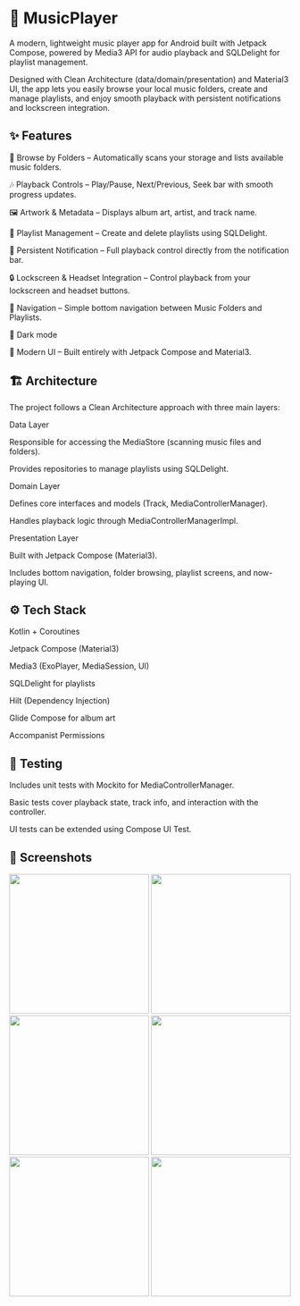 # 🎵 MusicPlayer

A modern, lightweight music player app for Android built with Jetpack Compose, powered by Media3 API for audio playback and SQLDelight for playlist management.

Designed with Clean Architecture (data/domain/presentation) and Material3 UI, the app lets you easily browse your local music folders, create and manage playlists, and enjoy smooth playback with persistent notifications and lockscreen integration.

## ✨ Features

📂 Browse by Folders – Automatically scans your storage and lists available music folders.

🎶 Playback Controls – Play/Pause, Next/Previous, Seek bar with smooth progress updates.

🖼 Artwork & Metadata – Displays album art, artist, and track name.

📑 Playlist Management – Create and delete playlists using SQLDelight.

🔔 Persistent Notification – Full playback control directly from the notification bar.

🔒 Lockscreen & Headset Integration – Control playback from your lockscreen and headset buttons.

🧭 Navigation – Simple bottom navigation between Music Folders and Playlists.

🌙 Dark mode

🎨 Modern UI – Built entirely with Jetpack Compose and Material3.

## 🏗 Architecture

The project follows a Clean Architecture approach with three main layers:

Data Layer

Responsible for accessing the MediaStore (scanning music files and folders).

Provides repositories to manage playlists using SQLDelight.

Domain Layer

Defines core interfaces and models (Track, MediaControllerManager).

Handles playback logic through MediaControllerManagerImpl.

Presentation Layer

Built with Jetpack Compose (Material3).

Includes bottom navigation, folder browsing, playlist screens, and now-playing UI.

## ⚙️ Tech Stack

Kotlin + Coroutines

Jetpack Compose (Material3)

Media3 (ExoPlayer, MediaSession, UI)

SQLDelight for playlists

Hilt (Dependency Injection)

Glide Compose for album art

Accompanist Permissions

## 🧪 Testing

Includes unit tests with Mockito for MediaControllerManager.

Basic tests cover playback state, track info, and interaction with the controller.

UI tests can be extended using Compose UI Test.

## 📸 Screenshots
<img src="https://github.com/user-attachments/assets/a6765775-ebd1-4c10-98ed-9ce8f9c2df5c" width="250"/>
<img src="https://github.com/user-attachments/assets/aa420b72-fabb-4039-a7b3-f3390d413a6a" width="250"/>
<img src="https://github.com/user-attachments/assets/a729826b-d5aa-48b5-99bf-282c1af48346" width="250"/>
<img src="https://github.com/user-attachments/assets/80a392a5-b27c-4f8e-b64e-74a801a8b92a" width="250"/>
<img src="https://github.com/user-attachments/assets/4000f098-75d2-4aff-a4de-413b979bd1f3" width="250"/>
<img src="https://github.com/user-attachments/assets/61bf1792-8c9a-4a39-8305-8debdfcfac6f" width="250"/>
